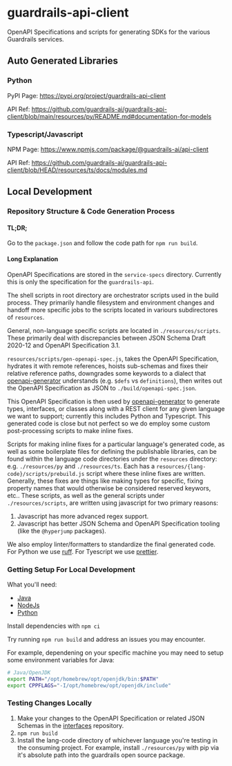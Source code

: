 # guardrails-api-client
OpenAPI Specifications and scripts for generating SDKs for the various Guardrails services.

## Auto Generated Libraries

### Python
PyPI Page: https://pypi.org/project/guardrails-api-client

API Ref: https://github.com/guardrails-ai/guardrails-api-client/blob/main/resources/py/README.md#documentation-for-models

### Typescript/Javascript
NPM Page: https://www.npmjs.com/package/@guardrails-ai/api-client

API Ref: https://github.com/guardrails-ai/guardrails-api-client/blob/HEAD/resources/ts/docs/modules.md

## Local Development

### Repository Structure & Code Generation Process

#### TL;DR;
Go to the `package.json` and follow the code path for `npm run build`.


#### Long Explanation
OpenAPI Specifications are stored in the `service-specs` directory. Currently this is only the specification for the `guardrails-api`.

The shell scripts in root directory are orchestrator scripts used in the build process.  They primarily handle filesystem and environment changes and handoff more specific jobs to the scripts located in variours subdirectores of `resources`.

General, non-language specific scripts are located in `./resources/scripts`. These primarily deal with discrepancies between JSON Schema Draft 2020-12 and OpenAPI Specification 3.1.

`resources/scripts/gen-openapi-spec.js`, takes the OpenAPI Specification, hydrates it with remote references, hoists sub-schemas and fixes their relative reference paths, downgrades some keywords to a dialect that [openapi-generator](https://openapi-generator.tech/) understands (e.g. `$defs` vs `definitions`), then writes out the OpenAPI Specification as JSON to `./build/openapi-spec.json`.

This OpenAPI Specification is then used by [openapi-generator](https://openapi-generator.tech/) to generate types, interfaces, or classes along with a REST client for any given language we want to support; currently this includes Python and Typescript.  This generated code is close but not perfect so we do employ some custom post-processing scripts to make inline fixes.

Scripts for making inline fixes for a particular language's generated code, as well as some boilerplate files for defining the publishable libraries, can be found within the language code directories under the `resources` directory: e.g. `./resources/py` and `./resources/ts`.  Each has a `resources/{lang-code}/scripts/prebuild.js` script where these inline fixes are written.  Generally, these fixes are things like making types for specific, fixing property names that would otherwise be considered reserved keywors, etc..  These scripts, as well as the general scripts under `./resources/scripts`, are written using javascript for two primary reasons:
1. Javascript has more advanced regex support.
2. Javascript has better JSON Schema and OpenAPI Specification tooling (like the `@hyperjump` packages).

We also employ linter/formatters to standardize the final generated code.  For Python we use [ruff](https://docs.astral.sh/ruff/).  For Tyescript we use [prettier](https://prettier.io/).


###  Getting Setup For Local Development
What you'll need:
- [Java](https://formulae.brew.sh/formula/openjdk)
- [NodeJs](https://formulae.brew.sh/formula/node)
- [Python](https://docs.brew.sh/Homebrew-and-Python)

Install dependencies with `npm ci`

Try running `npm run build` and address an issues you may encounter.

For example, dependening on your specific machine you may need to setup some environment variables for Java:
```bash
# Java/OpenJDK
export PATH="/opt/homebrew/opt/openjdk/bin:$PATH"
export CPPFLAGS="-I/opt/homebrew/opt/openjdk/include"
```


### Testing Changes Locally
1. Make your changes to the OpenAPI Specification or related JSON Schemas in the [interfaces](https://github.com/guardrails-ai/interfaces) repository.
2. `npm run build`
3. Install the lang-code directory of whichever language you're testing in the consuming project. For example, install `./resources/py` with pip via it's absolute path into the guardrails open source package.
